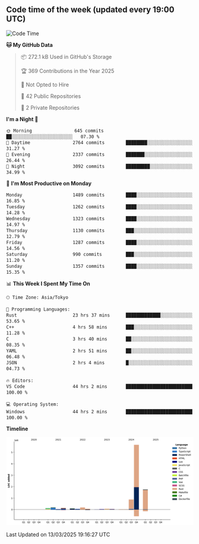## Code time of the week (updated every 19:00 UTC)

<!--START_SECTION:waka-->
![Code Time](http://img.shields.io/badge/Code%20Time-4%2C429%20hrs%206%20mins-blue)

**🐱 My GitHub Data** 

> 📦 272.1 kB Used in GitHub's Storage 
 > 
> 🏆 369 Contributions in the Year 2025
 > 
> 🚫 Not Opted to Hire
 > 
> 📜 42 Public Repositories 
 > 
> 🔑 2 Private Repositories 
 > 
**I'm a Night 🦉** 

```text
🌞 Morning                645 commits         ██░░░░░░░░░░░░░░░░░░░░░░░   07.30 % 
🌆 Daytime                2764 commits        ████████░░░░░░░░░░░░░░░░░   31.27 % 
🌃 Evening                2337 commits        ███████░░░░░░░░░░░░░░░░░░   26.44 % 
🌙 Night                  3092 commits        █████████░░░░░░░░░░░░░░░░   34.99 % 
```
📅 **I'm Most Productive on Monday** 

```text
Monday                   1489 commits        ████░░░░░░░░░░░░░░░░░░░░░   16.85 % 
Tuesday                  1262 commits        ████░░░░░░░░░░░░░░░░░░░░░   14.28 % 
Wednesday                1323 commits        ████░░░░░░░░░░░░░░░░░░░░░   14.97 % 
Thursday                 1130 commits        ███░░░░░░░░░░░░░░░░░░░░░░   12.79 % 
Friday                   1287 commits        ████░░░░░░░░░░░░░░░░░░░░░   14.56 % 
Saturday                 990 commits         ███░░░░░░░░░░░░░░░░░░░░░░   11.20 % 
Sunday                   1357 commits        ████░░░░░░░░░░░░░░░░░░░░░   15.35 % 
```


📊 **This Week I Spent My Time On** 

```text
🕑︎ Time Zone: Asia/Tokyo

💬 Programming Languages: 
Rust                     23 hrs 37 mins      █████████████░░░░░░░░░░░░   53.65 % 
C++                      4 hrs 58 mins       ███░░░░░░░░░░░░░░░░░░░░░░   11.28 % 
C                        3 hrs 40 mins       ██░░░░░░░░░░░░░░░░░░░░░░░   08.35 % 
YAML                     2 hrs 51 mins       ██░░░░░░░░░░░░░░░░░░░░░░░   06.48 % 
JSON                     2 hrs 4 mins        █░░░░░░░░░░░░░░░░░░░░░░░░   04.73 % 

🔥 Editors: 
VS Code                  44 hrs 2 mins       █████████████████████████   100.00 % 

💻 Operating System: 
Windows                  44 hrs 2 mins       █████████████████████████   100.00 % 
```

**Timeline**

![Lines of Code chart](https://raw.githubusercontent.com/SARDONYX-sard/SARDONYX-sard/main/assets/bar_graph.png)


 Last Updated on 13/03/2025 19:16:27 UTC
<!--END_SECTION:waka-->